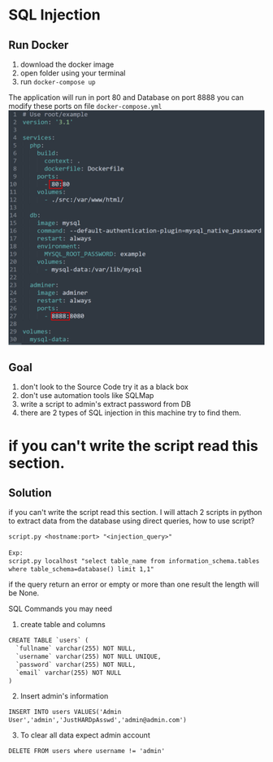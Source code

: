 # SQL Injection
## Run Docker
1. download the docker image
2. open folder using your terminal
3. run `docker-compose up`

The application will run in port 80 and Database on port 8888 you can modify these ports on file `docker-compose.yml`
![ports](https://github.com/flex0geek/DockerMachines/blob/main/sql_injection/img/ports.png)

## Goal
1. don't look to the Source Code try it as a black box
2. don't use automation tools like SQLMap
3. write a script to admin's extract password from DB
4. there are 2 types of SQL injection in this machine try to find them.

# if you can't write the script read this section.
## Solution

if you can't write the script read this section.
I will attach 2 scripts in python to extract data from the database using direct queries, how to use script?
```
script.py <hostname:port> "<injection_query>"

Exp:
script.py localhost "select table_name from information_schema.tables where table_schema=database() limit 1,1"
```
if the query return an error or empty or more than one result the length will be None.

SQL Commands you may need
1. create table and columns
```
CREATE TABLE `users` (
  `fullname` varchar(255) NOT NULL,
  `username` varchar(255) NOT NULL UNIQUE,
  `password` varchar(255) NOT NULL,
  `email` varchar(255) NOT NULL
)
```
2. Insert admin's information
```
INSERT INTO users VALUES('Admin User','admin','JustHARDpAsswd','admin@admin.com')
```
3. To clear all data expect admin account
```
DELETE FROM users where username != 'admin'
```
